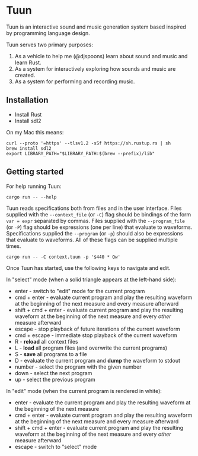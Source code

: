 # Tuun

Tuun is an interactive sound and music generation system based inspired by programming language design.

Tuun serves two primary purposes:

 1. As a vehicle to help me (@djspoons) learn about sound and music and learn Rust.
 2. As a system for interactively exploring how sounds and music are created.
 3. As a system for performing and recording music.

## Installation

 * Install Rust
 * Install sdl2

On my Mac this means:

```
curl --proto '=https' --tlsv1.2 -sSf https://sh.rustup.rs | sh
brew install sdl2
export LIBRARY_PATH="$LIBRARY_PATH:$(brew --prefix)/lib"
```

## Getting started

For help running Tuun:
```
cargo run -- --help
```

Tuun reads specifications both from files and in the user interface. Files supplied with the `--context_file` (or `-C`) flag should be bindings of the form `var = expr` separated by commas. Files supplied with the `--program_file` (or `-P`) flag should be expressions (one per line) that evaluate to waveforms. Specifications supplied the `--program` (or `-p`) should also be expressions that evaluate to waveforms. All of these flags can be supplied multiple times. 

```
cargo run -- -C context.tuun -p '$440 * Qw'
```

Once Tuun has started, use the following keys to navigate and edit.

In "select" mode (when a solid triangle appears at the left-hand side):
* enter - switch to "edit" mode for the current program
* cmd + enter - evaluate current program and play the resulting waveform at the beginning of the next measure and every measure afterward
* shift + cmd + enter - evaluate current program and play the resulting waveform at the beginning of the next measure and every _other_ measure afterward
* escape - stop playback of future iterations of the current waveform
* cmd + escape - immediate stop playback of the current waveform
* R - **reload** all context files
* L - **load** all program files (and overwrite the current programs)
* S - **save** all programs to a file
* D - evaluate the current program and **dump** the waveform to stdout
* number - select the program with the given number
* down - select the next program
* up - select the previous program

In "edit" mode (when the current program is rendered in white):
* enter - evaluate the current program and play the resulting waveform at the beginning of the next measure
* cmd + enter - evaluate current program and play the resulting waveform at the beginning of the next measure and every measure afterward
* shift + cmd + enter - evaluate current program and play the resulting waveform at the beginning of the next measure and every _other_ measure afterward
* escape - switch to "select" mode